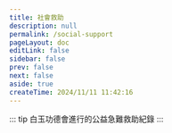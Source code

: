 ```yaml
---
title: 社會救助
description: null
permalink: /social-support
pageLayout: doc
editLink: false
sidebar: false
prev: false
next: false
aside: true
createTime: 2024/11/11 11:42:16
---
```


::: tip
白玉功德會進行的公益急難救助紀錄
:::

<!-- ## PDF
@[pdf](1121115贊助彰化高中-視障音樂會.pdf) -->
